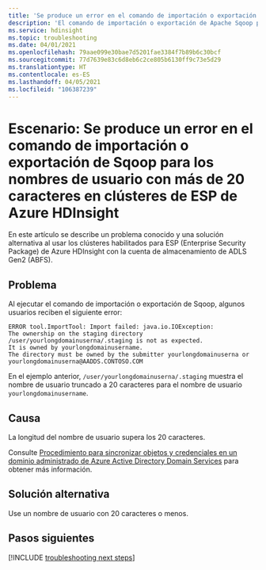 ```yaml
---
title: 'Se produce un error en el comando de importación o exportación de Sqoop para algunos usuarios de clústeres de ESP: Azure HDInsight'
description: 'El comando de importación o exportación de Apache Sqoop produce un error "Import Failed: java.io.IOException: The ownership on the staging directory /user/yourusername/.staging is not as expected" (Error de importación: java.io.IOException: La titularidad del directorio de almacenamiento provisional /user/sunombredeusuario/.staging no es la esperada) para algunos usuarios del clúster de ESP de Azure HDInsight.'
ms.service: hdinsight
ms.topic: troubleshooting
ms.date: 04/01/2021
ms.openlocfilehash: 79aae099e30bae7d5201fae3384f7b89b6c30bcf
ms.sourcegitcommit: 77d7639e83c6d8eb6c2ce805b6130ff9c73e5d29
ms.translationtype: HT
ms.contentlocale: es-ES
ms.lasthandoff: 04/05/2021
ms.locfileid: "106387239"
---
```

# <a name="scenario-sqoop-importexport-command-fails-for-usernames-greater-than-20-characters-in-azure-hdinsight-esp-clusters"></a>Escenario: Se produce un error en el comando de importación o exportación de Sqoop para los nombres de usuario con más de 20 caracteres en clústeres de ESP de Azure HDInsight

En este artículo se describe un problema conocido y una solución alternativa al usar los clústeres habilitados para ESP (Enterprise Security Package) de Azure HDInsight con la cuenta de almacenamiento de ADLS Gen2 (ABFS).

## <a name="issue"></a>Problema

Al ejecutar el comando de importación o exportación de Sqoop, algunos usuarios reciben el siguiente error:

```
ERROR tool.ImportTool: Import failed: java.io.IOException:
The ownership on the staging directory /user/yourlongdomainuserna/.staging is not as expected. 
It is owned by yourlongdomainusername.
The directory must be owned by the submitter yourlongdomainuserna or yourlongdomainuserna@AADDS.CONTOSO.COM
```

En el ejemplo anterior, `/user/yourlongdomainuserna/.staging` muestra el nombre de usuario truncado a 20 caracteres para el nombre de usuario `yourlongdomainusername`.

## <a name="cause"></a>Causa

La longitud del nombre de usuario supera los 20 caracteres. 

Consulte [Procedimiento para sincronizar objetos y credenciales en un dominio administrado de Azure Active Directory Domain Services](../active-directory-domain-services/synchronization.md) para obtener más información.

## <a name="workaround"></a>Solución alternativa

Use un nombre de usuario con 20 caracteres o menos.

## <a name="next-steps"></a>Pasos siguientes

[!INCLUDE [troubleshooting next steps](../../includes/hdinsight-troubleshooting-next-steps.md)]
